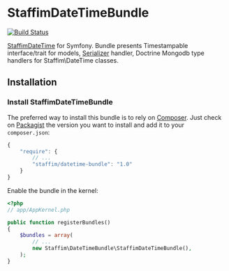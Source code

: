 # StaffimDateTimeBundle

[![Build Status](https://travis-ci.org/staffim/DateTimeBundle.svg?branch=master)](https://travis-ci.org/staffim/DateTimeBundle)

[StaffimDateTime](https://github.com/staffim/DateTime) for Symfony.
Bundle presents Timestampable interface/trait for models, [Serializer](http://jmsyst.com/libs/serializer) handler,
Doctrine Mongodb type handlers for Staffim\DateTime classes.

## Installation

### Install StaffimDateTimeBundle

The preferred way to install this bundle is to rely on [Composer](http://getcomposer.org).
Just check on [Packagist](http://packagist.org/packages/staffim/datetime-bundle) the version you want to install and add it to your `composer.json`:

``` js
{
    "require": {
        // ...
        "staffim/datetime-bundle": "1.0"
    }
}
```

Enable the bundle in the kernel:

``` php
<?php
// app/AppKernel.php

public function registerBundles()
{
    $bundles = array(
        // ...
        new Staffim\DateTimeBundle\StaffimDateTimeBundle(),
    );
}
```

